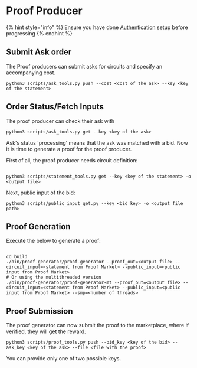 # Proof Producer

{% hint style="info" %}
Ensure you have done [Authentication](sign-up.md) setup before progressing
{% endhint %}

## Submit Ask order

The Proof producers can submit asks for circuits and specify an accompanying cost.

```
python3 scripts/ask_tools.py push --cost <cost of the ask> --key <key of the statement> 
```

## Order Status/Fetch Inputs

The proof producer can check their ask with

```
python3 scripts/ask_tools.py get --key <key of the ask> 
```

Ask's status 'processing' means that the ask was matched with a bid. Now it is time to generate a proof for the proof producer.

First of all, the proof producer needs circuit definition:

```

python3 scripts/statement_tools.py get --key <key of the statement> -o <output file> 

```

Next, public input of the bid:

```
python3 scripts/public_input_get.py --key <bid key> -o <output file path> 
```

## Proof Generation

Execute the below to generate a proof:

```

cd build
./bin/proof-generator/proof-generator --proof_out=<output file> --circuit_input=<statement from Proof Market> --public_input=<public input from Proof Market>
# Or using the multithreaded version
./bin/proof-generator/proof-generator-mt --proof_out=<output file> --circuit_input=<statement from Proof Market> --public_input=<public input from Proof Market> --smp=<number of threads>

```

## Proof Submission

The proof generator can now submit the proof to the marketplace, where if verified, they will get the reward.

```
python3 scripts/proof_tools.py push --bid_key <key of the bid> --ask_key <key of the ask> --file <file with the proof> 
```

You can provide only one of two possible keys.&#x20;
